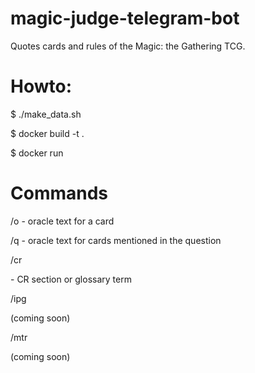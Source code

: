 # magic-judge-telegram-bot

Quotes cards and rules of the Magic: the Gathering TCG.

# Howto:

$ ./make_data.sh

$ docker build -t <container-name> .

$ docker run <container-name>

# Commands

/o <card name or search strings> - oracle text for a card

/q <question> - oracle text for cards mentioned in the question

/cr <section or term> - CR section or glossary term

/ipg <section> (coming soon)

/mtr <section> (coming soon)
